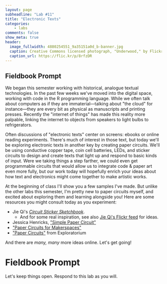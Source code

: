 ```yaml
---
layout: page
subheadline: "Lab #11"
title: "Electronic Texts"
categories:
    - labs
comments: false
show_meta: true
header:
  image_fullwidth: 4880254551_9a35151a0d_b-banner.jpg
  caption: Creative Commons licensed photograph, "Underwood," by Flickr user Canned Muffins
  caption_url: https://flic.kr/p/8rfzDR
---
```



## Fieldbook Prompt

We began this semester working with historical, analogue textual technologies. In the past few weeks we've moved into the digital space, working with code in the R programming language. While we often talk about computers as if they are immaterial—talking about "the cloud" for instance—they are every bit as physical as manuscripts and printing presses. Recently the "internet of things" has made this reality more palpable, linking the internet to objects from speakers to light bulbs to refrigerators.

Often discussions of "electronic texts" center on screens: ebooks or online reading experiments. There's much of interest in those text, but today we'll be exploring electronic texts in another key by creating paper circuits. We'll be using conductive copper tape, coin cell batteries, LEDs, and sticker circuits to design and create texts that light up and respond to basic kinds of input. Were we taking things a step farther, we could even get programmable circuits that would allow us to integrate code & paper art even more fully, but our work today will hopefully enrich your ideas about how text and electronics might come together to make artistic works.

At the beginning of class I'll show you a few samples I've made. But unlike the other labs this semester, I'm pretty new to paper circuits myself, and excited about exploring them and learning alongside you! Here are some resources you might consult today as you experiment:

+ Jie Qi's [*Circuit Sticker Sketchbook*](http://bunniefoo.com/chibi/sketchbook-en-v1.pdf). 
    + And for some real inspiration, see also [Jie Qi's Flickr feed](https://www.flickr.com/photos/jieq/) for ideas.
+ Jessica Henricks, ["Simple Paper Circuit"](https://makezine.com/projects/simple-paper-circuit/)
+ ["Paper Circuits for Makerspaces"](https://www.makerspaces.com/paper-circuits/)
+ ["Paper Circuits"](https://tinkering.exploratorium.edu/sites/default/files/Instructions/paper_circuits.pdf) from Exploratorium

And there are *many, many* more ideas online. Let's get going!

# Fieldbook Prompt

Let's keep things open. Respond to this lab as you will.